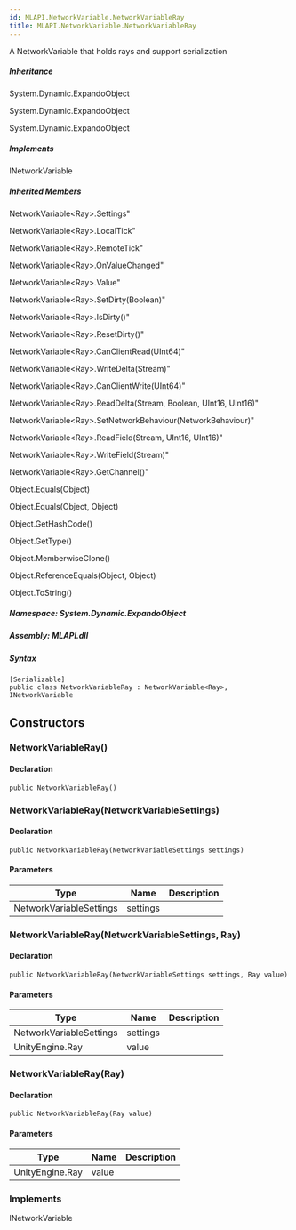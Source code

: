 ```yaml
---  
id: MLAPI.NetworkVariable.NetworkVariableRay  
title: MLAPI.NetworkVariable.NetworkVariableRay
---
```


<div class="markdown level0 summary">

A NetworkVariable that holds rays and support serialization

</div>

<div class="markdown level0 conceptual">

</div>

<div class="inheritance">

##### Inheritance

<div class="level0">

System.Dynamic.ExpandoObject

</div>

<div class="level1">

System.Dynamic.ExpandoObject

</div>

<div class="level2">

System.Dynamic.ExpandoObject

</div>

</div>

<div classs="implements">

##### Implements

<div>

INetworkVariable

</div>

</div>

<div class="inheritedMembers">

##### Inherited Members

<div>

NetworkVariable&lt;Ray&gt;.Settings"

</div>

<div>

NetworkVariable&lt;Ray&gt;.LocalTick"

</div>

<div>

NetworkVariable&lt;Ray&gt;.RemoteTick"

</div>

<div>

NetworkVariable&lt;Ray&gt;.OnValueChanged"

</div>

<div>

NetworkVariable&lt;Ray&gt;.Value"

</div>

<div>

NetworkVariable&lt;Ray&gt;.SetDirty(Boolean)"

</div>

<div>

NetworkVariable&lt;Ray&gt;.IsDirty()"

</div>

<div>

NetworkVariable&lt;Ray&gt;.ResetDirty()"

</div>

<div>

NetworkVariable&lt;Ray&gt;.CanClientRead(UInt64)"

</div>

<div>

NetworkVariable&lt;Ray&gt;.WriteDelta(Stream)"

</div>

<div>

NetworkVariable&lt;Ray&gt;.CanClientWrite(UInt64)"

</div>

<div>

NetworkVariable&lt;Ray&gt;.ReadDelta(Stream, Boolean, UInt16, UInt16)"

</div>

<div>

NetworkVariable&lt;Ray&gt;.SetNetworkBehaviour(NetworkBehaviour)"

</div>

<div>

NetworkVariable&lt;Ray&gt;.ReadField(Stream, UInt16, UInt16)"

</div>

<div>

NetworkVariable&lt;Ray&gt;.WriteField(Stream)"

</div>

<div>

NetworkVariable&lt;Ray&gt;.GetChannel()"

</div>

<div>

Object.Equals(Object)

</div>

<div>

Object.Equals(Object, Object)

</div>

<div>

Object.GetHashCode()

</div>

<div>

Object.GetType()

</div>

<div>

Object.MemberwiseClone()

</div>

<div>

Object.ReferenceEquals(Object, Object)

</div>

<div>

Object.ToString()

</div>

</div>

##### **Namespace**: System.Dynamic.ExpandoObject

##### **Assembly**: MLAPI.dll

##### Syntax

    [Serializable]
    public class NetworkVariableRay : NetworkVariable<Ray>, INetworkVariable

## Constructors 

### NetworkVariableRay()

<div class="markdown level1 summary">

</div>

<div class="markdown level1 conceptual">

</div>

#### Declaration

    public NetworkVariableRay()

### NetworkVariableRay(NetworkVariableSettings)

<div class="markdown level1 summary">

</div>

<div class="markdown level1 conceptual">

</div>

#### Declaration

    public NetworkVariableRay(NetworkVariableSettings settings)

#### Parameters

| Type                    | Name     | Description |
|-------------------------|----------|-------------|
| NetworkVariableSettings | settings |             |

### NetworkVariableRay(NetworkVariableSettings, Ray)

<div class="markdown level1 summary">

</div>

<div class="markdown level1 conceptual">

</div>

#### Declaration

    public NetworkVariableRay(NetworkVariableSettings settings, Ray value)

#### Parameters

| Type                    | Name     | Description |
|-------------------------|----------|-------------|
| NetworkVariableSettings | settings |             |
| UnityEngine.Ray         | value    |             |

### NetworkVariableRay(Ray)

<div class="markdown level1 summary">

</div>

<div class="markdown level1 conceptual">

</div>

#### Declaration

    public NetworkVariableRay(Ray value)

#### Parameters

| Type            | Name  | Description |
|-----------------|-------|-------------|
| UnityEngine.Ray | value |             |

### Implements

<div>

INetworkVariable

</div>
